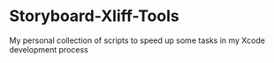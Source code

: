 # Storyboard-Xliff-Tools
My personal collection of scripts to speed up some tasks in my Xcode development process
